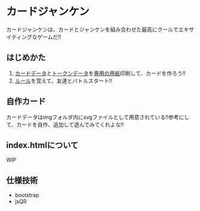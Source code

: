 # カードジャンケン
カードジャンケンは、カードとジャンケンを組み合わせた最高にクールでエキサイティングなゲームだ!!
## はじめかた
1. [カードデータ](./docs/card-print-data.pdf)と[トークンデータ](./docs/card-print-data.pdf)を[専用の用紙](https://www.a-one.co.jp/product/search/detail.php?id=51164)印刷して、カードを作ろう!!
2. [ルール](./docs/rule.pdf)を覚えて、友達とバトルスタート!!

## 自作カード
カードデータはimgフォルダ内にsvgファイルとして用意されている!!参考にして、カードを自作、追加して遊んでみてくれよな!!

## index.htmlについて
WIP

## 仕様技術
* bootstrap
* jsQR